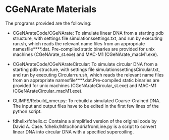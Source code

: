 # CGeNArate Materials

The programs provided are the following:

- CGeNArateCode/CGeNArate: To simulate linear DNA from a starting pdb structure, with settings file simulationssettings.txt, and run by executing run.sh, which reads the relevant name files from an appropriate namesfile****.dat. Pre-compiled static binaries are provided for unix machines (CGeNArate_st.exe) and MAC-M1 (CGeNArate_macM1.exe).

- CGeNArateCode/CGeNArateCircular: To simulate circular DNA from a starting pdb structure, with settings file simulationssettingsCircular.txt, and run by executing Circularrun.sh, which reads the relevant name files from an appropriate namesfile****.dat.Pre-compiled static binaries are provided for unix machines (CGeNArateCircular_st.exe) and MAC-M1 (CGeNArateCircular_macM1.exe).

- GLIMPS/Rebuild_nmer.py: To rebuild a simulated Coarse-Grained DNA. The input and output files have
to be edited in the first few lines of the python script.

- fdhelix/fdhelix.c: Contains a simplified version of the original code by David A. Case. fdhelix/MitochondriafromLine.py is a script to convert linear DNA into circular DNA with a specified supercoiling.
